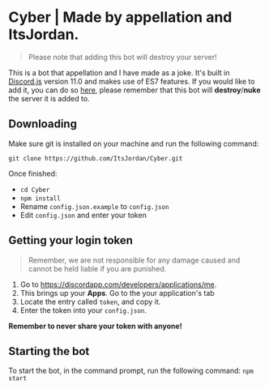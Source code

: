 # Cyber | Made by appellation and ItsJordan.
> Please note that adding this bot will destroy your server!

This is a bot that appellation and I have made as a joke. 
It's built in [Discord.js](https://discord.js.org/#/) version 11.0 and makes use of ES7 features.
If you would like to add it, you can do so [here](https://discordapp.com/oauth2/authorize?permissions=8&scope=bot&client_id=274351052642582528), please remember that this bot will **destroy**/**nuke** the server it is added to. 

## Downloading

Make sure git is installed on your machine and run the following command:

`git clone https://github.com/ItsJordan/Cyber.git`

Once finished: 
- `cd Cyber`
- `npm install`
- Rename `config.json.example` to `config.json`
- Edit `config.json` and enter your token

## Getting your login token

> Remember, we are not responsible for any damage caused and cannot be held liable if you are punished.

1. Go to https://discordapp.com/developers/applications/me.
2. This brings up your **Apps**. Go to the your application's tab
3. Locate the entry called `token`, and copy it.
4. Enter the token into your `config.json`.

**Remember to never share your token with anyone!**

## Starting the bot

To start the bot, in the command prompt, run the following command:
`npm start`
